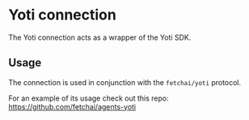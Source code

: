 # Yoti connection

The Yoti connection acts as a wrapper of the Yoti SDK.

## Usage

The connection is used in conjunction with the `fetchai/yoti` protocol.

For an example of its usage check out this repo: https://github.com/fetchai/agents-yoti
